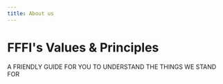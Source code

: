 ```yaml
---
title: About us
---
```

# FFFI's Values & Principles
A FRIENDLY GUIDE FOR YOU TO UNDERSTAND THE THINGS WE STAND FOR